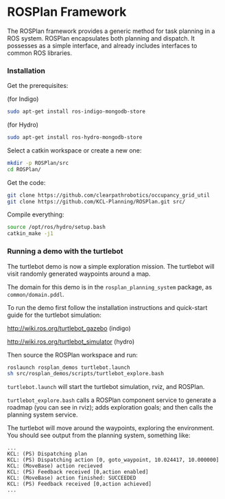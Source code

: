 ROSPlan Framework
=================

The ROSPlan framework provides a generic method for task planning in a ROS system. ROSPlan encapsulates both planning and dispatch. It possesses as a simple interface, and already includes interfaces to common ROS libraries.

### Installation

Get the prerequisites:

(for Indigo)
```sh
sudo apt-get install ros-indigo-mongodb-store
```
(for Hydro)
```sh
sudo apt-get install ros-hydro-mongodb-store
```
Select a catkin workspace or create a new one:
```sh
mkdir -p ROSPlan/src
cd ROSPlan/
```
Get the code:
```sh
git clone https://github.com/clearpathrobotics/occupancy_grid_util
git clone https://github.com/KCL-Planning/ROSPlan.git src/
```
Compile everything:
```sh
source /opt/ros/hydro/setup.bash
catkin_make -j1
```

### Running a demo with the turtlebot

The turtlebot demo is now a simple exploration mission. The turtlebot will visit randomly generated waypoints around a map.

The domain for this demo is in the `rosplan_planning_system` package, as `common/domain.pddl`.

To run the demo first follow the installation instructions and quick-start guide for the turtlebot simulation:

http://wiki.ros.org/turtlebot_gazebo (indigo)

http://wiki.ros.org/turtlebot_simulator (hydro)

Then source the ROSPlan workspace and run:
```sh
roslaunch rosplan_demos turtlebot.launch
sh src/rosplan_demos/scripts/turtlebot_explore.bash
```

`turtlebot.launch` will start the turtlebot simulation, rviz, and ROSPlan.

`turtlebot_explore.bash` calls a ROSPlan component service to generate a roadmap (you can see in rviz); adds exploration goals; and then calls the planning system service.

The turtlebot will move around the waypoints, exploring the environment. You should see output from the planning system, something like:
```
...
KCL: (PS) Dispatching plan
KCL: (PS) Dispatching action [0, goto_waypoint, 10.024417, 10.000000]
KCL: (MoveBase) action recieved
KCL: (PS) Feedback received [0,action enabled]
KCL: (MoveBase) action finished: SUCCEEDED
KCL: (PS) Feedback received [0,action achieved]
...
```
